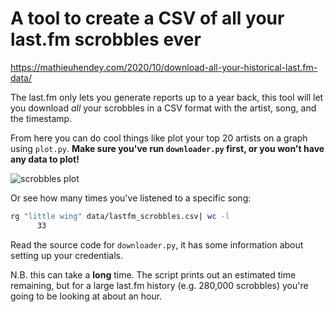 # A tool to create a CSV of all your last.fm scrobbles ever

https://mathieuhendey.com/2020/10/download-all-your-historical-last.fm-data/

The last.fm only lets you generate reports up to a year back, this tool will let
you download *all* your scrobbles in a CSV format with the artist, song, and the
timestamp.

From here you can do cool things like plot your top 20 artists on a graph using `plot.py`.
**Make sure you've run `downloader.py` first, or you won't have any data to plot!**


![scrobbles plot](https://mathieuhendey.com/img/top_scrobbles.png)

Or see how many times you've listened to a specific song:

```bash
rg "little wing" data/lastfm_scrobbles.csv| wc -l
      33
```

Read the source code for `downloader.py`, it has some information about setting
up your credentials.

N.B. this can take a **long** time. The script prints out an estimated time
remaining, but for a large last.fm history (e.g. 280,000 scrobbles) you're going
to be looking at about an hour.
